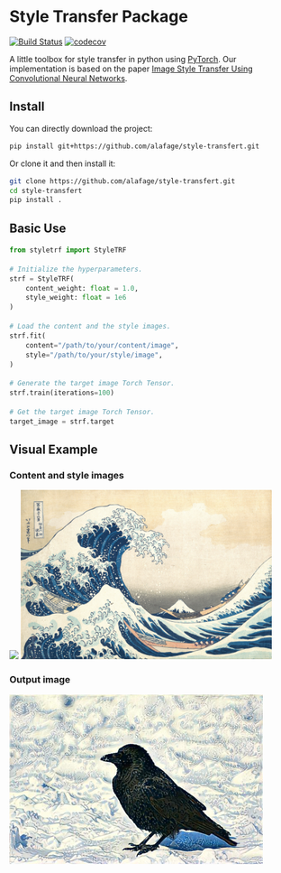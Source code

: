 # Style Transfer Package

[![Build Status](https://travis-ci.com/alafage/style-transfert.svg?branch=master)](https://travis-ci.com/alafage/style-transfert)
[![codecov](https://codecov.io/gh/alafage/style-transfert/branch/master/graph/badge.svg)](https://codecov.io/gh/alafage/style-transfert)

A little toolbox for style transfer in python using [PyTorch](https://pytorch.org/). Our implementation is based on the paper [Image Style Transfer Using Convolutional Neural Networks](https://www.google.com/url?sa=t&rct=j&q=&esrc=s&source=web&cd=&ved=2ahUKEwi0vsasxNnrAhXtyIUKHVfmBTQQFjAAegQIAhAB&url=https%3A%2F%2Fwww.cv-foundation.org%2Fopenaccess%2Fcontent_cvpr_2016%2Fpapers%2FGatys_Image_Style_Transfer_CVPR_2016_paper.pdf&usg=AOvVaw1SDWBffob3bYnGb_p8WmjZ).

## Install

You can directly download the project:

```sh
pip install git+https://github.com/alafage/style-transfert.git
```

Or clone it and then install it:

```sh
git clone https://github.com/alafage/style-transfert.git
cd style-transfert
pip install .
```

## Basic Use

```python
from styletrf import StyleTRF

# Initialize the hyperparameters.
strf = StyleTRF(
    content_weight: float = 1.0,
    style_weight: float = 1e6
)

# Load the content and the style images.
strf.fit(
    content="/path/to/your/content/image",
    style="/path/to/your/style/image",
)

# Generate the target image Torch Tensor.
strf.train(iterations=100)

# Get the target image Torch Tensor.
target_image = strf.target
```

## Visual Example

### Content and style images
<div>
    <img src="https://github.com/alafage/style-transfert/blob/master/styletrf/data/content_2.jpg" height="300"/>
    <img src="https://github.com/alafage/style-transfert/blob/master/styletrf/data/style_1.jpg" height="300"/>
</div>

### Output image
<img src="https://github.com/alafage/style-transfert/blob/master/styletrf/out/out_2-1.jpg" height="300"/>
